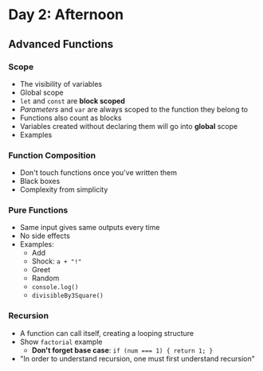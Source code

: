 # Day 2: Afternoon

## Advanced Functions

### Scope

- The visibility of variables
- Global scope
- `let` and `const` are **block scoped**
- *Parameters* and `var` are always scoped to the function they belong to
- Functions also count as blocks
- Variables created without declaring them will go into **global** scope
- Examples

### Function Composition

- Don't touch functions once you've written them
- Black boxes
- Complexity from simplicity

### Pure Functions

- Same input gives same outputs every time
- No side effects
- Examples:
    - Add
    - Shock: `a + "!"`
    - Greet
    - Random
    - `console.log()`
    - `divisibleBy3Square()`

### Recursion

- A function can call itself, creating a looping structure
- Show `factorial` example
    - **Don't forget base case**: `if (num === 1) { return 1; }`
- "In order to understand recursion, one must first understand recursion"
